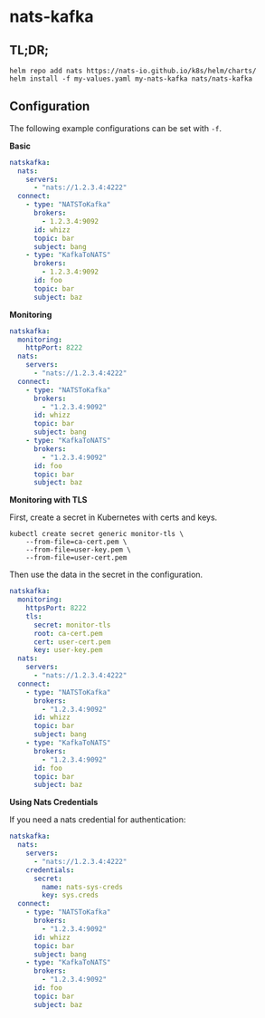 # nats-kafka

## TL;DR;

```
helm repo add nats https://nats-io.github.io/k8s/helm/charts/
helm install -f my-values.yaml my-nats-kafka nats/nats-kafka
```

## Configuration

The following example configurations can be set with `-f`.

**Basic**

```yaml
natskafka:
  nats:
    servers:
      - "nats://1.2.3.4:4222"
  connect:
    - type: "NATSToKafka"
      brokers:
        - 1.2.3.4:9092
      id: whizz
      topic: bar
      subject: bang
    - type: "KafkaToNATS"
      brokers:
        - 1.2.3.4:9092
      id: foo
      topic: bar
      subject: baz
```

**Monitoring**

```yaml
natskafka:
  monitoring:
    httpPort: 8222
  nats:
    servers:
      - "nats://1.2.3.4:4222"
  connect:
    - type: "NATSToKafka"
      brokers:
        - "1.2.3.4:9092"
      id: whizz
      topic: bar
      subject: bang
    - type: "KafkaToNATS"
      brokers:
        - "1.2.3.4:9092"
      id: foo
      topic: bar
      subject: baz
```

**Monitoring with TLS**

First, create a secret in Kubernetes with certs and keys.

```
kubectl create secret generic monitor-tls \
	--from-file=ca-cert.pem \
	--from-file=user-key.pem \
	--from-file=user-cert.pem
```

Then use the data in the secret in the configuration.

```yaml
natskafka:
  monitoring:
    httpsPort: 8222
    tls:
      secret: monitor-tls
      root: ca-cert.pem
      cert: user-cert.pem
      key: user-key.pem
  nats:
    servers:
      - "nats://1.2.3.4:4222"
  connect:
    - type: "NATSToKafka"
      brokers:
        - "1.2.3.4:9092"
      id: whizz
      topic: bar
      subject: bang
    - type: "KafkaToNATS"
      brokers:
        - "1.2.3.4:9092"
      id: foo
      topic: bar
      subject: baz
```

**Using Nats Credentials**

If you need a nats credential for authentication:

```yaml
natskafka:
  nats:
    servers:
      - "nats://1.2.3.4:4222"
    credentials:
      secret:
        name: nats-sys-creds
        key: sys.creds
  connect:
    - type: "NATSToKafka"
      brokers:
        - "1.2.3.4:9092"
      id: whizz
      topic: bar
      subject: bang
    - type: "KafkaToNATS"
      brokers:
        - "1.2.3.4:9092"
      id: foo
      topic: bar
      subject: baz
```
